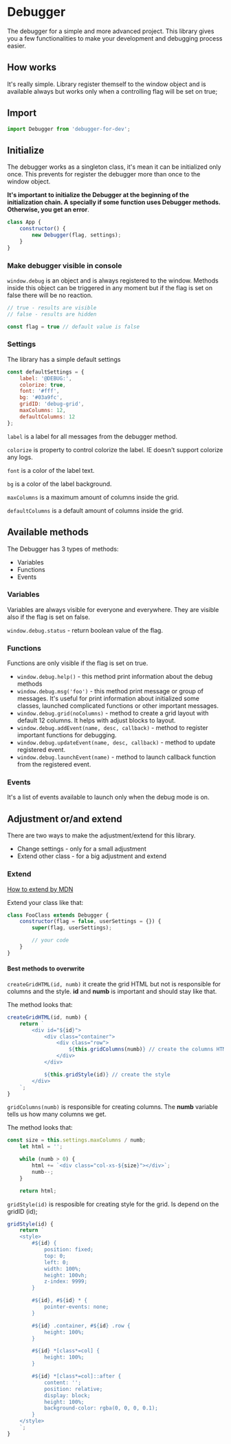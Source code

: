 # Debugger
The debugger for a simple and more advanced project. This library gives you a few functionalities to make your development and debugging process easier. 

## How works
It's really simple. Library register themself to the window object and is available always but works only when a controlling flag will be set on true;

## Import

```javascript
import Debugger from 'debugger-for-dev';
```

## Initialize
The debugger works as a singleton class, it's mean it can be initialized only once. This prevents for register the debugger more than once to the window object.

**It's important to initialize the Debugger at the beginning of the initialization chain. A specially if some function uses Debugger methods. Otherwise, you get an error**.

```javascript
class App {
    constructor() {
        new Debugger(flag, settings);
    }
}
```

### Make debugger visible in console
`window.debug` is an object and is always registered to the window. Methods inside this object can be triggered in any moment but if the flag is set on false there will be no reaction.

```javascript
// true - results are visible
// false - results are hidden

const flag = true // default value is false
```

### Settings
The library has a simple default settings

```javascript
const defaultSettings = {
    label: '@DEBUG:',
    colorize: true,
    font: '#fff',
    bg: '#03a9fc',
    gridID: 'debug-grid',
    maxColumns: 12,
    defaultColumns: 12
};
```

`label` is a label for all messages from the debugger method.

`colorize` is property to control colorize the label. IE doesn't support colorize any logs.

`font` is a color of the label text.

`bg` is a color of the label background.

`maxColumns` is a maximum amount of columns inside the grid.

`defaultColumns` is a default amount of columns inside the grid.

## Available methods
The Debugger has 3 types of methods:

* Variables
* Functions
* Events

### Variables
Variables are always visible for everyone and everywhere. They are visible also if the flag is set on false.

`window.debug.status` - return boolean value of the flag.

### Functions
Functions are only visible if the flag is set on true. 

* `window.debug.help()` - this method print information about the debug methods
* `window.debug.msg('foo')` - this method print message or group of messages. It's useful for print information about initialized some classes, launched complicated functions or other important messages.
* `window.debug.grid(noColumns)` - method to create a grid layout with default 12 columns. It helps with adjust blocks to layout.
* `window.debug.addEvent(name, desc, callback)` - method to register important functions for debugging.
* `window.debug.updateEvent(name, desc, callback)` - method to update registered event.
* `window.debug.launchEvent(name)` - method to launch callback function from the registered event.

### Events
It's a list of events available to launch only when the debug mode is on.

## Adjustment or/and extend
There are two ways to make the adjustment/extend for this library. 

* Change settings - only for a small adjustment
* Extend other class - for a big adjustment and extend

### Extend
[How to extend by MDN](https://developer.mozilla.org/en-US/docs/Web/JavaScript/Reference/Classes/extends)

Extend your class like that:

```javascript
class FooClass extends Debugger {
    constructor(flag = false, userSettings = {}) {
        super(flag, userSettings);

        // your code
    }
}
```

#### Best methods to overwrite
`createGridHTML(id, numb)` it create the grid HTML but not is responsible for columns and the style. **id** and **numb** is important and should stay like that.

The method looks that:

```javascript
createGridHTML(id, numb) {
    return `
        <div id="${id}">
            <div class="container">
                <div class="row">
                    ${this.gridColumns(numb)} // create the columns HTML
                </div>
            </div>

            ${this.gridStyle(id)} // create the style
        </div>
    `;
}
```

`gridColumns(numb)` is responsible for creating columns. The **numb** variable tells us how many columns we get.

The method looks that:

```javascript
const size = this.settings.maxColumns / numb;
    let html = '';

    while (numb > 0) {
        html += `<div class="col-xs-${size}"></div>`;
        numb--;
    }

    return html;
```

`gridStyle(id)` is resposible for creating style for the grid. Is depend on the gridID (id);

```javascript
gridStyle(id) {
    return `
    <style>
        #${id} {
            position: fixed;
            top: 0;
            left: 0;
            width: 100%;
            height: 100vh;
            z-index: 9999;
        }

        #${id}, #${id} * {
            pointer-events: none;
        }

        #${id} .container, #${id} .row {
            height: 100%;
        }

        #${id} *[class*=col] {
            height: 100%;
        }

        #${id} *[class*=col]::after {
            content: '';
            position: relative;
            display: block;
            height: 100%;
            background-color: rgba(0, 0, 0, 0.1);
        }
    </style>
    `;
}
```